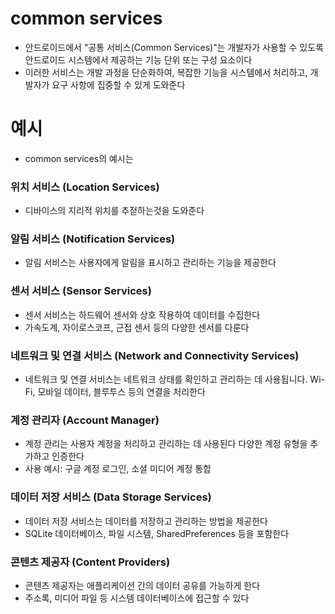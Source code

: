 # common services

- 안드로이드에서 "공통 서비스(Common Services)"는 개발자가 사용할 수 있도록 안드로이드 시스템에서 제공하는 기능 단위 또는 구성 요소이다
- 이러한 서비스는 개발 과정을 단순화하여, 복잡한 기능을 시스템에서 처리하고, 개발자가 요구 사항에 집중할 수 있게 도와준다

# 예시

- common services의 예시는

### 위치 서비스 (Location Services)

- 디바이스의 지리적 위치를 추젇하는것을 도와준다

### 알림 서비스 (Notification Services)

- 알림 서비스는 사용자에게 알림을 표시하고 관리하는 기능을 제공한다

### 센서 서비스 (Sensor Services)

- 센서 서비스는 하드웨어 센서와 상호 작용하여 데이터를 수집한다
- 가속도계, 자이로스코프, 근접 센서 등의 다양한 센서를 다룬다

### 네트워크 및 연결 서비스 (Network and Connectivity Services)

- 네트워크 및 연결 서비스는 네트워크 상태를 확인하고 관리하는 데 사용됩니다. Wi-Fi, 모바일 데이터, 블루투스 등의 연결을 처리한다

### 계정 관리자 (Account Manager)

- 계정 관리는 사용자 계정을 처리하고 관리하는 데 사용된다 다양한 계정 유형을 추가하고 인증한다
- 사용 예시: 구글 계정 로그인, 소셜 미디어 계정 통합

### 데이터 저장 서비스 (Data Storage Services)

- 데이터 저장 서비스는 데이터를 저장하고 관리하는 방법을 제공한다
- SQLite 데이터베이스, 파일 시스템, SharedPreferences 등을 포함한다

### 콘텐츠 제공자 (Content Providers)

- 콘텐츠 제공자는 애플리케이션 간의 데이터 공유를 가능하게 한다
- 주소록, 미디어 파일 등 시스템 데이터베이스에 접근할 수 있다